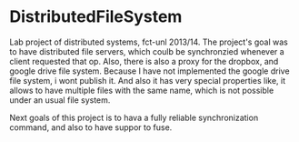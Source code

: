 DistributedFileSystem
=====================

Lab project of distributed systems, fct-unl 2013/14. The project's goal was to have distributed file servers, which coulb be synchronzied whenever a client requested that op. Also, there is also a proxy for the dropbox, and google drive file system. Because I have not implemented the google drive file system, i wont publish it. And also it has very special properties like, it allows to have multiple files with the same name, which is not possible under an usual file system.





Next goals of this project is to hava a fully reliable synchronization command, and also to have suppor to fuse.
